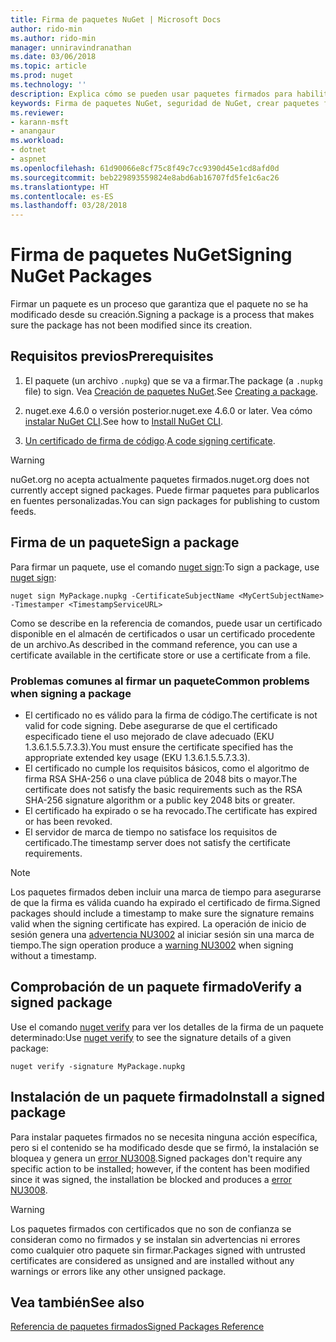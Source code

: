 ```yaml
---
title: Firma de paquetes NuGet | Microsoft Docs
author: rido-min
ms.author: rido-min
manager: unniravindranathan
ms.date: 03/06/2018
ms.topic: article
ms.prod: nuget
ms.technology: ''
description: Explica cómo se pueden usar paquetes firmados para habilitar la comprobación de integridad del contenido.
keywords: Firma de paquetes NuGet, seguridad de NuGet, crear paquetes firmados
ms.reviewer:
- karann-msft
- anangaur
ms.workload:
- dotnet
- aspnet
ms.openlocfilehash: 61d90066e8cf75c8f49c7cc9390d45e1cd8afd0d
ms.sourcegitcommit: beb229893559824e8abd6ab16707fd5fe1c6ac26
ms.translationtype: HT
ms.contentlocale: es-ES
ms.lasthandoff: 03/28/2018
---
```

# <a name="signing-nuget-packages"></a><span data-ttu-id="47e5b-104">Firma de paquetes NuGet</span><span class="sxs-lookup"><span data-stu-id="47e5b-104">Signing NuGet Packages</span></span>

<span data-ttu-id="47e5b-105">Firmar un paquete es un proceso que garantiza que el paquete no se ha modificado desde su creación.</span><span class="sxs-lookup"><span data-stu-id="47e5b-105">Signing a package is a process that makes sure the package has not been modified since its creation.</span></span>

## <a name="prerequisites"></a><span data-ttu-id="47e5b-106">Requisitos previos</span><span class="sxs-lookup"><span data-stu-id="47e5b-106">Prerequisites</span></span>

1. <span data-ttu-id="47e5b-107">El paquete (un archivo `.nupkg`) que se va a firmar.</span><span class="sxs-lookup"><span data-stu-id="47e5b-107">The package (a `.nupkg` file) to sign.</span></span> <span data-ttu-id="47e5b-108">Vea [Creación de paquetes NuGet](creating-a-package.md).</span><span class="sxs-lookup"><span data-stu-id="47e5b-108">See [Creating a package](creating-a-package.md).</span></span>

1. <span data-ttu-id="47e5b-109">nuget.exe 4.6.0 o versión posterior.</span><span class="sxs-lookup"><span data-stu-id="47e5b-109">nuget.exe 4.6.0 or later.</span></span> <span data-ttu-id="47e5b-110">Vea cómo [instalar NuGet CLI](../install-nuget-client-tools.md#nugetexe-cli).</span><span class="sxs-lookup"><span data-stu-id="47e5b-110">See how to [Install NuGet CLI](../install-nuget-client-tools.md#nugetexe-cli).</span></span>

1. <span data-ttu-id="47e5b-111">[Un certificado de firma de código](../reference/signed-packages-reference.md#get-a-code-signing-certificate).</span><span class="sxs-lookup"><span data-stu-id="47e5b-111">[A code signing certificate](../reference/signed-packages-reference.md#get-a-code-signing-certificate).</span></span>

> [!Warning]
> <span data-ttu-id="47e5b-112">nuGet.org no acepta actualmente paquetes firmados.</span><span class="sxs-lookup"><span data-stu-id="47e5b-112">nuget.org does not currently accept signed packages.</span></span> <span data-ttu-id="47e5b-113">Puede firmar paquetes para publicarlos en fuentes personalizadas.</span><span class="sxs-lookup"><span data-stu-id="47e5b-113">You can sign packages for publishing to custom feeds.</span></span>

## <a name="sign-a-package"></a><span data-ttu-id="47e5b-114">Firma de un paquete</span><span class="sxs-lookup"><span data-stu-id="47e5b-114">Sign a package</span></span>

<span data-ttu-id="47e5b-115">Para firmar un paquete, use el comando [nuget sign](../tools/cli-ref-sign.md):</span><span class="sxs-lookup"><span data-stu-id="47e5b-115">To sign a package, use [nuget sign](../tools/cli-ref-sign.md):</span></span>

```cli
nuget sign MyPackage.nupkg -CertificateSubjectName <MyCertSubjectName> -Timestamper <TimestampServiceURL>
```

<span data-ttu-id="47e5b-116">Como se describe en la referencia de comandos, puede usar un certificado disponible en el almacén de certificados o usar un certificado procedente de un archivo.</span><span class="sxs-lookup"><span data-stu-id="47e5b-116">As described in the command reference, you can use a certificate available in the certificate store or use a certificate from a file.</span></span>

### <a name="common-problems-when-signing-a-package"></a><span data-ttu-id="47e5b-117">Problemas comunes al firmar un paquete</span><span class="sxs-lookup"><span data-stu-id="47e5b-117">Common problems when signing a package</span></span>

- <span data-ttu-id="47e5b-118">El certificado no es válido para la firma de código.</span><span class="sxs-lookup"><span data-stu-id="47e5b-118">The certificate is not valid for code signing.</span></span> <span data-ttu-id="47e5b-119">Debe asegurarse de que el certificado especificado tiene el uso mejorado de clave adecuado (EKU 1.3.6.1.5.5.7.3.3).</span><span class="sxs-lookup"><span data-stu-id="47e5b-119">You must ensure the certificate specified has the appropriate extended key usage (EKU 1.3.6.1.5.5.7.3.3).</span></span>
- <span data-ttu-id="47e5b-120">El certificado no cumple los requisitos básicos, como el algoritmo de firma RSA SHA-256 o una clave pública de 2048 bits o mayor.</span><span class="sxs-lookup"><span data-stu-id="47e5b-120">The certificate does not satisfy the basic requirements such as the RSA SHA-256 signature algorithm or a public key 2048 bits or greater.</span></span>
- <span data-ttu-id="47e5b-121">El certificado ha expirado o se ha revocado.</span><span class="sxs-lookup"><span data-stu-id="47e5b-121">The certificate has expired or has been revoked.</span></span>
- <span data-ttu-id="47e5b-122">El servidor de marca de tiempo no satisface los requisitos de certificado.</span><span class="sxs-lookup"><span data-stu-id="47e5b-122">The timestamp server does not satisfy the certificate requirements.</span></span>

> [!Note]
> <span data-ttu-id="47e5b-123">Los paquetes firmados deben incluir una marca de tiempo para asegurarse de que la firma es válida cuando ha expirado el certificado de firma.</span><span class="sxs-lookup"><span data-stu-id="47e5b-123">Signed packages should include a timestamp to make sure the signature remains valid when the signing certificate has expired.</span></span> <span data-ttu-id="47e5b-124">La operación de inicio de sesión genera una [advertencia NU3002](../reference/Errors-and-Warnings.md#nu3002) al iniciar sesión sin una marca de tiempo.</span><span class="sxs-lookup"><span data-stu-id="47e5b-124">The sign operation produce a [warning NU3002](../reference/Errors-and-Warnings.md#nu3002) when signing without a timestamp.</span></span>

## <a name="verify-a-signed-package"></a><span data-ttu-id="47e5b-125">Comprobación de un paquete firmado</span><span class="sxs-lookup"><span data-stu-id="47e5b-125">Verify a signed package</span></span>

<span data-ttu-id="47e5b-126">Use el comando [nuget verify](../tools/cli-ref-verify.md) para ver los detalles de la firma de un paquete determinado:</span><span class="sxs-lookup"><span data-stu-id="47e5b-126">Use [nuget verify](../tools/cli-ref-verify.md) to see the signature details of a given package:</span></span>

```cli
nuget verify -signature MyPackage.nupkg
```

## <a name="install-a-signed-package"></a><span data-ttu-id="47e5b-127">Instalación de un paquete firmado</span><span class="sxs-lookup"><span data-stu-id="47e5b-127">Install a signed package</span></span>

<span data-ttu-id="47e5b-128">Para instalar paquetes firmados no se necesita ninguna acción específica, pero si el contenido se ha modificado desde que se firmó, la instalación se bloquea y genera un [error NU3008](../reference/Errors-and-Warnings.md#nu3008).</span><span class="sxs-lookup"><span data-stu-id="47e5b-128">Signed packages don't require any specific action to be installed; however, if the content has been modified since it was signed, the installation be blocked and produces a [error NU3008](../reference/Errors-and-Warnings.md#nu3008).</span></span>

> [!Warning]
> <span data-ttu-id="47e5b-129">Los paquetes firmados con certificados que no son de confianza se consideran como no firmados y se instalan sin advertencias ni errores como cualquier otro paquete sin firmar.</span><span class="sxs-lookup"><span data-stu-id="47e5b-129">Packages signed with untrusted certificates are considered as unsigned and are installed without any warnings or errors like any other unsigned package.</span></span>

## <a name="see-also"></a><span data-ttu-id="47e5b-130">Vea también</span><span class="sxs-lookup"><span data-stu-id="47e5b-130">See also</span></span>

[<span data-ttu-id="47e5b-131">Referencia de paquetes firmados</span><span class="sxs-lookup"><span data-stu-id="47e5b-131">Signed Packages Reference</span></span>](../reference/Signed-Packages-Reference.md)
